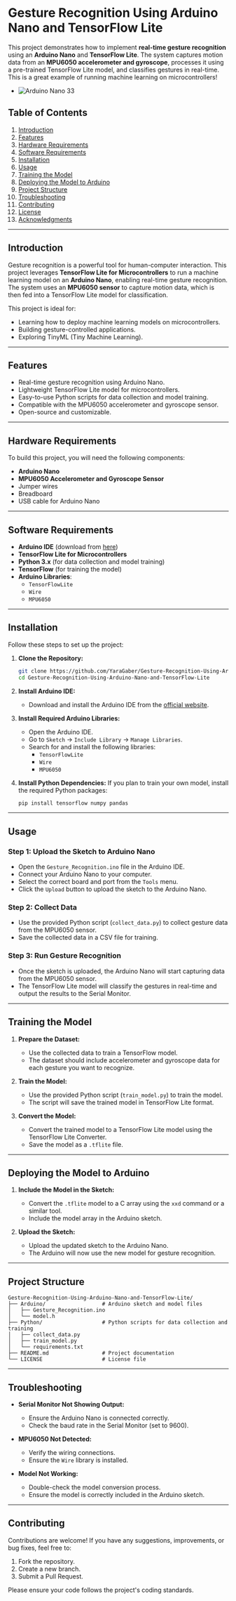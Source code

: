 
# Gesture Recognition Using Arduino Nano and TensorFlow Lite

This project demonstrates how to implement **real-time gesture recognition** using an **Arduino Nano** and **TensorFlow Lite**. The system captures motion data from an **MPU6050 accelerometer and gyroscope**, processes it using a pre-trained TensorFlow Lite model, and classifies gestures in real-time. This is a great example of running machine learning on microcontrollers! 
- ![Arduino Nano 33](https://github.com/YaraGaber/Gesture-Recognition-Using-Arduino-Nano-and-TensorFlow-Lite/blob/main/assets/Arduino%20Nano%2033%20BLE%20Rev2.jpg)  

## Table of Contents
1. [Introduction](#introduction)
2. [Features](#features)
3. [Hardware Requirements](#hardware-requirements)
4. [Software Requirements](#software-requirements)
5. [Installation](#installation)
6. [Usage](#usage)
7. [Training the Model](#training-the-model)
8. [Deploying the Model to Arduino](#deploying-the-model-to-arduino)
9. [Project Structure](#project-structure)
10. [Troubleshooting](#troubleshooting)
11. [Contributing](#contributing)
12. [License](#license)
13. [Acknowledgments](#acknowledgments)

---

## Introduction
Gesture recognition is a powerful tool for human-computer interaction. This project leverages **TensorFlow Lite for Microcontrollers** to run a machine learning model on an **Arduino Nano**, enabling real-time gesture recognition. The system uses an **MPU6050 sensor** to capture motion data, which is then fed into a TensorFlow Lite model for classification.

This project is ideal for:
- Learning how to deploy machine learning models on microcontrollers.
- Building gesture-controlled applications.
- Exploring TinyML (Tiny Machine Learning).

---

## Features
- Real-time gesture recognition using Arduino Nano.
- Lightweight TensorFlow Lite model for microcontrollers.
- Easy-to-use Python scripts for data collection and model training.
- Compatible with the MPU6050 accelerometer and gyroscope sensor.
- Open-source and customizable.

---

## Hardware Requirements
To build this project, you will need the following components:
- **Arduino Nano**
- **MPU6050 Accelerometer and Gyroscope Sensor**
- Jumper wires
- Breadboard
- USB cable for Arduino Nano

---

## Software Requirements
- **Arduino IDE** (download from [here](https://www.arduino.cc/en/software))
- **TensorFlow Lite for Microcontrollers**
- **Python 3.x** (for data collection and model training)
- **TensorFlow** (for training the model)
- **Arduino Libraries**:
  - `TensorFlowLite`
  - `Wire`
  - `MPU6050`

---

## Installation
Follow these steps to set up the project:

1. **Clone the Repository:**
   ```bash
   git clone https://github.com/YaraGaber/Gesture-Recognition-Using-Arduino-Nano-and-TensorFlow-Lite.git
   cd Gesture-Recognition-Using-Arduino-Nano-and-TensorFlow-Lite
   ```

2. **Install Arduino IDE:**
   - Download and install the Arduino IDE from the [official website](https://www.arduino.cc/en/software).

3. **Install Required Arduino Libraries:**
   - Open the Arduino IDE.
   - Go to `Sketch` -> `Include Library` -> `Manage Libraries`.
   - Search for and install the following libraries:
     - `TensorFlowLite`
     - `Wire`
     - `MPU6050`

4. **Install Python Dependencies:**
   If you plan to train your own model, install the required Python packages:
   ```bash
   pip install tensorflow numpy pandas
   ```

---

## Usage
### Step 1: Upload the Sketch to Arduino Nano
- Open the `Gesture_Recognition.ino` file in the Arduino IDE.
- Connect your Arduino Nano to your computer.
- Select the correct board and port from the `Tools` menu.
- Click the `Upload` button to upload the sketch to the Arduino Nano.

### Step 2: Collect Data
- Use the provided Python script (`collect_data.py`) to collect gesture data from the MPU6050 sensor.
- Save the collected data in a CSV file for training.

### Step 3: Run Gesture Recognition
- Once the sketch is uploaded, the Arduino Nano will start capturing data from the MPU6050 sensor.
- The TensorFlow Lite model will classify the gestures in real-time and output the results to the Serial Monitor.

---

## Training the Model
1. **Prepare the Dataset:**
   - Use the collected data to train a TensorFlow model.
   - The dataset should include accelerometer and gyroscope data for each gesture you want to recognize.

2. **Train the Model:**
   - Use the provided Python script (`train_model.py`) to train the model.
   - The script will save the trained model in TensorFlow Lite format.

3. **Convert the Model:**
   - Convert the trained model to a TensorFlow Lite model using the TensorFlow Lite Converter.
   - Save the model as a `.tflite` file.

---

## Deploying the Model to Arduino
1. **Include the Model in the Sketch:**
   - Convert the `.tflite` model to a C array using the `xxd` command or a similar tool.
   - Include the model array in the Arduino sketch.

2. **Upload the Sketch:**
   - Upload the updated sketch to the Arduino Nano.
   - The Arduino will now use the new model for gesture recognition.

---

## Project Structure
```
Gesture-Recognition-Using-Arduino-Nano-and-TensorFlow-Lite/
├── Arduino/                  # Arduino sketch and model files
│   ├── Gesture_Recognition.ino
│   └── model.h
├── Python/                   # Python scripts for data collection and training
│   ├── collect_data.py
│   ├── train_model.py
│   └── requirements.txt
├── README.md                 # Project documentation
└── LICENSE                   # License file
```

---

## Troubleshooting
- **Serial Monitor Not Showing Output:**
  - Ensure the Arduino Nano is connected correctly.
  - Check the baud rate in the Serial Monitor (set to 9600).

- **MPU6050 Not Detected:**
  - Verify the wiring connections.
  - Ensure the `Wire` library is installed.

- **Model Not Working:**
  - Double-check the model conversion process.
  - Ensure the model is correctly included in the Arduino sketch.

---

## Contributing
Contributions are welcome! If you have any suggestions, improvements, or bug fixes, feel free to:
1. Fork the repository.
2. Create a new branch.
3. Submit a Pull Request.

Please ensure your code follows the project's coding standards.
